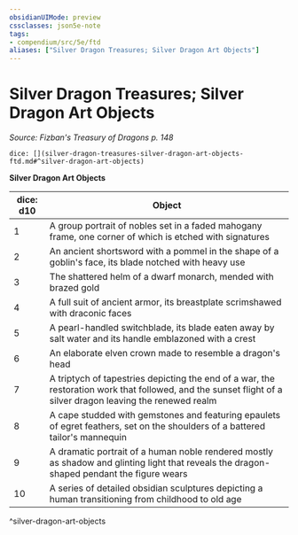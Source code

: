 ```yaml
---
obsidianUIMode: preview
cssclasses: json5e-note
tags:
- compendium/src/5e/ftd
aliases: ["Silver Dragon Treasures; Silver Dragon Art Objects"]
---
```

# Silver Dragon Treasures; Silver Dragon Art Objects
*Source: Fizban's Treasury of Dragons p. 148* 

`dice: [](silver-dragon-treasures-silver-dragon-art-objects-ftd.md#^silver-dragon-art-objects)`

**Silver Dragon Art Objects**

| dice: d10 | Object |
|-----------|--------|
| 1 | A group portrait of nobles set in a faded mahogany frame, one corner of which is etched with signatures |
| 2 | An ancient shortsword with a pommel in the shape of a goblin's face, its blade notched with heavy use |
| 3 | The shattered helm of a dwarf monarch, mended with brazed gold |
| 4 | A full suit of ancient armor, its breastplate scrimshawed with draconic faces |
| 5 | A pearl-handled switchblade, its blade eaten away by salt water and its handle emblazoned with a crest |
| 6 | An elaborate elven crown made to resemble a dragon's head |
| 7 | A triptych of tapestries depicting the end of a war, the restoration work that followed, and the sunset flight of a silver dragon leaving the renewed realm |
| 8 | A cape studded with gemstones and featuring epaulets of egret feathers, set on the shoulders of a battered tailor's mannequin |
| 9 | A dramatic portrait of a human noble rendered mostly as shadow and glinting light that reveals the dragon-shaped pendant the figure wears |
| 10 | A series of detailed obsidian sculptures depicting a human transitioning from childhood to old age |
^silver-dragon-art-objects